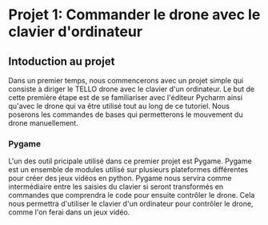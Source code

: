 # Projet 1: Commander le drone avec le clavier d'ordinateur

## Intoduction au projet

Dans un premier temps, nous commencerons avec un projet simple qui consiste à diriger le TELLO drone avec le clavier d'un ordinateur.
Le but de cette première étape est de se familiariser avec l'éditeur Pycharm ainsi qu'avec le drone qui va être utilisé tout au long de ce tutoriel. Nous poserons les commandes de bases qui permetterons le mouvement du drone manuellement.

### Pygame
L'un des outil pricipale utilisé dans ce premier projet est Pygame. Pygame est un ensemble de modules utilisé sur plusieurs plateformes différentes pour créer des jeux vidéos en python. Pygame nous servira comme intermédiaire entre les saisies du clavier si seront transformés en commandes que comprendra le code pour ensuite contrôler le drone. Cela nous permettra d'utiliser le clavier d'un ordinateur pour contrôler le drone, comme l'on ferai dans un jeux vidéo.
